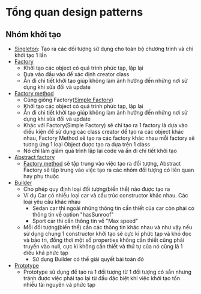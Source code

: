 # Tổng quan design patterns

## Nhóm khởi tạo

- [Singleton](https://github.com/lhoangcuong96/design-patterns/blob/master/1_Singleton/doc.md): Tạo ra các đối tượng sử dụng cho toàn bộ chương trình và chỉ khởi tạo 1 lần
- [Factory](https://github.com/lhoangcuong96/design-patterns/blob/master/2_Factory/doc.md)
    - Khởi tạo các object có quá trình phức tạp, lặp lại
    - Dựa vào đầu vào để xác định creator class
    - Ần đi chi tiết khởi tạo giúp không làm ảnh hưởng đến những nơi sử dụng khi sửa đổi và update
- [Factory method](https://github.com/lhoangcuong96/design-patterns/blob/master/3_Factory_Method/doc.md)
    - Cũng giống Factory([Simple Factory](https://github.com/lhoangcuong96/design-patterns/blob/master/2_Factory/doc.md))
    - Khởi tạo các object có quá trình phức tạp, lặp lại
    - Ần đi chi tiết khởi tạo giúp không làm ảnh hưởng đến những nơi sử dụng khi sửa đổi và update
    - Khác với Factory(Simple Factory) sẽ chỉ tạo ra 1 factory là dựa vào điều kiện để sử dụng các class creator để tạo ra các object khác nhau, Factory Method sẽ tạo ra các factory khác nhau mỗi factory sẽ tương ứng 1 loại Object được tạo ra dựa trên 1 class
    - Nó chỉ làm giảm quá trình lặp lại code và ẩn đi chi tiết khởi tạo   
- [Abstract factory](https://github.com/lhoangcuong96/design-patterns/blob/master/4_Abstract_Factory/doc.md)
    - [Factory method](https://github.com/lhoangcuong96/design-patterns/blob/master/3_Factory_Method/doc.md) sẽ tập trung vào việc tạo ra đối tượng, Abstract Factory sẽ tập trung vào việc tạo ra các nhóm đối tượng có liên quan hay phụ thuộc
- [Builder](https://github.com/lhoangcuong96/design-patterns/blob/master/5_Builder/doc.md)
    - Cho phép quy định loại đối tượng(biến thể) nào được tạo ra
    - Ví dụ Car có nhiều loại car và cấu trúc constructor khác nhau. Các loại yêu cầu khác nhau
        - Sedan car thì ngoài những thông tin cần thiết của car còn phải có thông tin về option "hasSunroof"
        - Sport car thì cần thông tin về "Max speed"
    - Mỗi đối tượng(biến thể) cần các thông tin khác nhau và như vậy nếu sử dụng chung 1 constructor khởi tạo sẽ cực kì phức tạp và khó đọc và bảo trì, đồng thơi một số properties không cần thiết cũng phải truyền vào null, cực kì không cần thiết và thứ tự của nó cũng là 1 điều khá phức tạp
        - Sử dụng Builder có thể giải quyết bài toán đó
- [Prototype](https://github.com/lhoangcuong96/design-patterns/blob/master/6_Prototype/doc.md)
    - Prototype sử dụng để tạo ra 1 đối tượng từ 1 đối tượng có sẵn nhưng tránh được việc phải tạo lại từ đầu đặc biệt khi việc khởi tạo tốn nhiều tài nguyên và phức tạp


    
